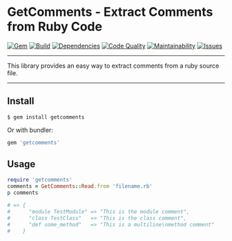 GetComments - Extract Comments from Ruby Code
==================================================

[![Gem](https://img.shields.io/gem/v/getcomments.svg?style=flat-square)](https://rubygems.org/gems/getcomments)
[![Build](https://img.shields.io/travis/DannyBen/getcomments.svg?style=flat-square)](https://travis-ci.org/DannyBen/getcomments)
[![Dependencies](https://img.shields.io/gemnasium/DannyBen/getcomments.svg?style=flat-square)](https://gemnasium.com/DannyBen/getcomments)
[![Code Quality](https://img.shields.io/codacy/grade/f3205b547dbd4b4ea1e7825fe4ec136c.svg?style=flat-square)](https://www.codacy.com/app/db/runfile)
[![Maintainability](https://img.shields.io/codeclimate/maintainability/DannyBen/getcomments.svg?style=flat-square)](https://codeclimate.com/github/DannyBen/getcomments)
[![Issues](https://img.shields.io/codeclimate/issues/github/DannyBen/getcomments.svg?style=flat-square)](https://codeclimate.com/github/DannyBen/getcomments)

---

This library provides an easy way to extract comments from a ruby source file.

---


Install
--------------------------------------------------

```
$ gem install getcomments
```

Or with bundler:

```ruby
gem 'getcomments'
```


Usage
--------------------------------------------------

```ruby
require 'getcomments'
comments = GetComments::Read.from 'filename.rb'
p comments

# => {
#      "module TestModule" => "This is the module comment",
#      "class TestClass"   => "This is the class comment",
#      "def some_method"   => "This is a multiline\nmethod comment"
#    }

```